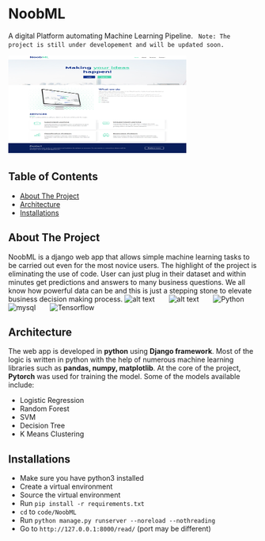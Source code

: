# NoobML
A digital Platform automating Machine Learning Pipeline.
` Note: The project is still under developement and will be updated soon.`

<img title="Python" alt="Tensorflow" src="./Documentation/full.png" width="360" height="200" />

<!-- TABLE OF CONTENTS -->
## Table of Contents

* [About The Project](#about-the-project)
* [Architecture](#architecture)
* [Installations](#installations)


## About The Project
NoobML is a django web app that allows simple machine learning tasks to be carried out even for the most novice users. The highlight of the project is eliminating the use of code. User can just plug in their dataset and within minutes get predictions and answers to many business questions. We all know how powerful data can be and this is just a stepping stone to elevate business decision making process. 
![alt text](https://raw.githubusercontent.com/coreprinciple97/coreprinciple97/master/images/pytorch.svg)  &ensp;&ensp;&ensp;
![alt text](https://raw.githubusercontent.com/coreprinciple97/coreprinciple97/18ba183450b3559461d670950d4d127d3935653b/images/django.svg)  &ensp;&ensp;&ensp;
<img title="Python" alt="Python" src="https://raw.githubusercontent.com/coreprinciple97/coreprinciple97/master/images/python.svg" width="50" height="50" />  &ensp;&ensp;&ensp;
<img title="Python" alt="mysql" src="https://raw.githubusercontent.com/coreprinciple97/coreprinciple97/master/images/mysql.svg" width="50" height="50" />  &ensp;&ensp;&ensp;
<img title="Python" alt="Tensorflow" src="https://raw.githubusercontent.com/coreprinciple97/coreprinciple97/master/images/tf.svg" width="50" height="50" />  &ensp;&ensp;&ensp;



## Architecture

The web app is developed in **python** using **Django framework**. Most of the logic is written in python with the help of numerous machine learning libraries such as  **pandas, numpy, matplotlib**. At the core of the project, **Pytorch** was used for training the model.
Some of the models available include:
 * Logistic Regression
 * Random Forest
 * SVM
 * Decision Tree
 * K Means Clustering


## Installations
* Make sure you have python3 installed
* Create a virtual environment
* Source the virtual environment
* Run `pip install -r requirements.txt`
* `cd` to `code/NoobML`
* Run `python manage.py runserver --noreload --nothreading`
* Go to `http://127.0.0.1:8000/read/` (port may be different)

